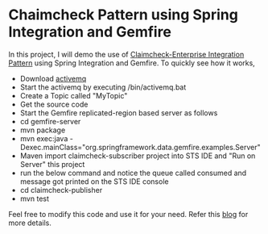 Chaimcheck Pattern using Spring Integration and Gemfire
=======================================================

In this project, I will demo the use of [Claimcheck-Enterprise Integration Pattern](http://eaipatterns.com/StoreInLibrary.html) using Spring Integration and Gemfire. To quickly see how it works,

* Download [activemq](http://activemq.apache.org/activemq-560-release.html)
* Start the activemq by executing <Activemq home>/bin/activemq.bat
* Create a Topic called "MyTopic"
* Get the source code
* Start the Gemfire replicated-region based server as follows
* cd gemfire-server
* mvn package
* mvn exec:java -Dexec.mainClass="org.springframework.data.gemfire.examples.Server"
* Maven import claimcheck-subscriber project into STS IDE and "Run on Server" this project
* run the below command and notice the queue called consumed and message got printed on the STS IDE console
* cd claimcheck-publisher
* mvn test

Feel free to modify this code and use it for your need. Refer this [blog](http://wp.me/p2oZRH-am) for more details.
